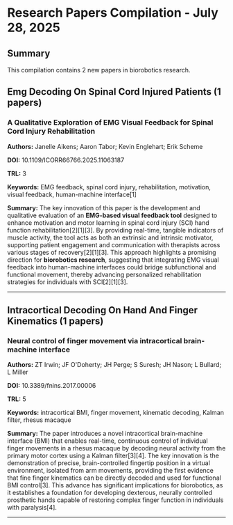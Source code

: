 # Research Papers Compilation - July 28, 2025

## Summary
This compilation contains 2 new papers in biorobotics research.

## Emg Decoding On Spinal Cord Injured Patients (1 papers)

### A Qualitative Exploration of EMG Visual Feedback for Spinal Cord Injury Rehabilitation

**Authors:** Janelle Aikens; Aaron Tabor; Kevin Englehart; Erik Scheme

**DOI:** 10.1109/ICORR66766.2025.11063187

**TRL:** 3

**Keywords:** EMG feedback, spinal cord injury, rehabilitation, motivation, visual feedback, human-machine interface[1]

**Summary:** The key innovation of this paper is the development and qualitative evaluation of an **EMG-based visual feedback tool** designed to enhance motivation and motor learning in spinal cord injury (SCI) hand function rehabilitation[2][1][3]. By providing real-time, tangible indicators of muscle activity, the tool acts as both an extrinsic and intrinsic motivator, supporting patient engagement and communication with therapists across various stages of recovery[2][1][3]. This approach highlights a promising direction for **biorobotics research**, suggesting that integrating EMG visual feedback into human-machine interfaces could bridge subfunctional and functional movement, thereby advancing personalized rehabilitation strategies for individuals with SCI[2][1][3].

---

## Intracortical Decoding On Hand And Finger Kinematics (1 papers)

### Neural control of finger movement via intracortical brain-machine interface

**Authors:** ZT Irwin; JF O'Doherty; JH Perge; S Suresh; JH Nason; L Bullard; L Miller

**DOI:** 10.3389/fnins.2017.00006

**TRL:** 5

**Keywords:** intracortical BMI, finger movement, kinematic decoding, Kalman filter, rhesus macaque

**Summary:** The paper introduces a novel intracortical brain-machine interface (BMI) that enables real-time, continuous control of individual finger movements in a rhesus macaque by decoding neural activity from the primary motor cortex using a Kalman filter[3][4]. The key innovation is the demonstration of precise, brain-controlled fingertip position in a virtual environment, isolated from arm movements, providing the first evidence that fine finger kinematics can be directly decoded and used for functional BMI control[3]. This advance has significant implications for biorobotics, as it establishes a foundation for developing dexterous, neurally controlled prosthetic hands capable of restoring complex finger function in individuals with paralysis[4].

---

